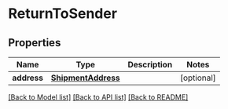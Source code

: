 # ReturnToSender

## Properties
Name | Type | Description | Notes
------------ | ------------- | ------------- | -------------
**address** | [**ShipmentAddress**](ShipmentAddress.md) |  | [optional] 

[[Back to Model list]](../README.md#documentation-for-models) [[Back to API list]](../README.md#documentation-for-api-endpoints) [[Back to README]](../README.md)

